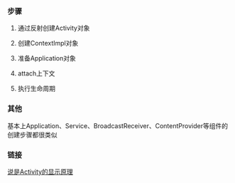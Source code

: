 ### 步骤
1. 通过反射创建Activity对象

2. 创建ContextImpl对象
3. 准备Application对象
4. attach上下文
5. 执行生命周期

### 其他
基本上Application、Service、BroadcastReceiver、ContentProvider等组件的创建步骤都很类似


### 链接
[说是Activity的显示原理](
https://coding.imooc.com/lesson/340.html#mid=24588)